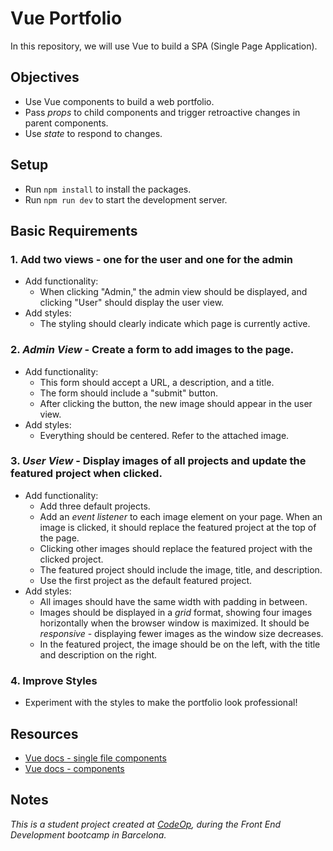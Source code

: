 # Vue Portfolio

In this repository, we will use Vue to build a SPA (Single Page Application).

## Objectives

- Use Vue components to build a web portfolio.
- Pass _props_ to child components and trigger retroactive changes in parent components.
- Use _state_ to respond to changes.

## Setup

- Run `npm install` to install the packages.
- Run `npm run dev` to start the development server.

## Basic Requirements

### 1. Add two views - one for the user and one for the admin

- Add functionality:
  - When clicking "Admin," the admin view should be displayed, and clicking "User" should display the user view.
- Add styles:
  - The styling should clearly indicate which page is currently active.

### 2. _Admin View_ - Create a form to add images to the page.


- Add functionality:
  - This form should accept a URL, a description, and a title.
  - The form should include a "submit" button.
  - After clicking the button, the new image should appear in the user view.
- Add styles:
  - Everything should be centered. Refer to the attached image.

### 3. _User View_ - Display images of all projects and update the featured project when clicked.

- Add functionality:
  - Add three default projects.
  - Add an _event listener_ to each image element on your page. When an image is clicked, it should replace the featured project at the top of the page.
  - Clicking other images should replace the featured project with the clicked project.
  - The featured project should include the image, title, and description.
  - Use the first project as the default featured project.
- Add styles:
  - All images should have the same width with padding in between.
  - Images should be displayed in a _grid_ format, showing four images horizontally when the browser window is maximized. It should be _responsive_ - displaying fewer images as the window size decreases.
  - In the featured project, the image should be on the left, with the title and description on the right.

### 4. Improve Styles

- Experiment with the styles to make the portfolio look professional!

## Resources

- [Vue docs - single file components](https://vuejs.org/guide/scaling-up/sfc.html)
- [Vue docs - components](https://vuejs.org/guide/essentials/component-basics.html)

## Notes

_This is a student project created at [CodeOp](http://CodeOp.tech), during the Front End Development bootcamp in Barcelona._
